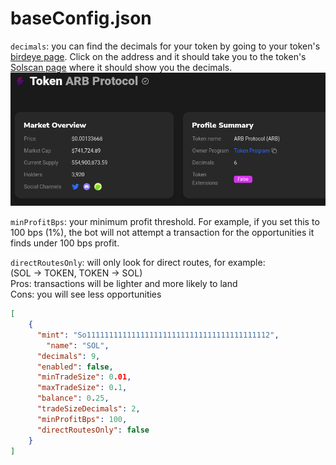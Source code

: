 # baseConfig.json

`decimals`: you can find the decimals for your token by going to your token's [birdeye page](https://birdeye.so/token/9tzZzEHsKnwFL1A3DyFJwj36KnZj3gZ7g4srWp9YTEoh?chain=solana). Click on the address and it should take you to the token's [Solscan page](https://solscan.io/token/9tzZzEHsKnwFL1A3DyFJwj36KnZj3gZ7g4srWp9YTEoh) where it should show you the decimals.\
&#x20;![](../.gitbook/assets/image.png)

`minProfitBps`: your minimum profit threshold. For example, if you set this to 100 bps (1%), the bot will not attempt a transaction for the opportunities it finds under 100 bps profit.

`directRoutesOnly`: will only look for direct routes, for example:\
(SOL -> TOKEN, TOKEN -> SOL)\
Pros: transactions will be lighter and more likely to land\
Cons: you will see less opportunities



```json
[
    {
      "mint": "So11111111111111111111111111111111111111112",
        "name": "SOL",
      "decimals": 9,
      "enabled": false,
      "minTradeSize": 0.01,
      "maxTradeSize": 0.1,
      "balance": 0.25,
      "tradeSizeDecimals": 2,
      "minProfitBps": 100,
      "directRoutesOnly": false
    }
]
```
